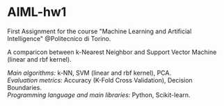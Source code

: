 # AIML-hw1

First Assignment for the course "Machine Learning and Artificial Intelligence" @Politecnico di Torino.

A comparicon between k-Nearest Neighbor and Support Vector Machine (linear and rbf kernel).

*Main algorithms:* k-NN, SVM (linear and rbf kernel), PCA.
<br>
*Evaluation metrics:* Accuracy (K-Fold Cross Validation), Decision Boundaries.
<br>
*Programming language and main libraries:* Python, Scikit-learn.
